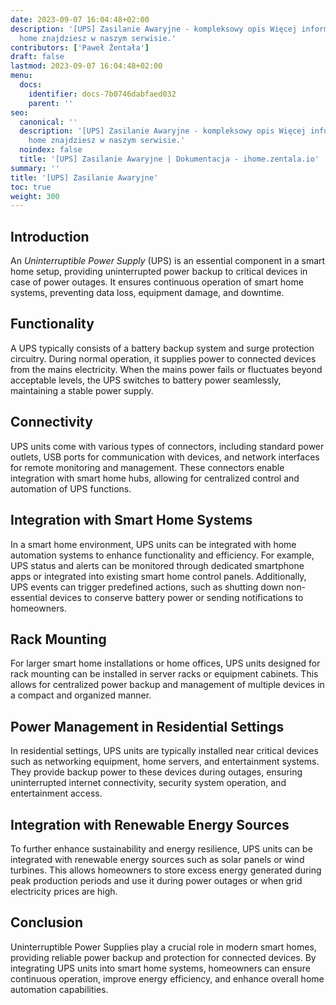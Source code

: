```yaml
---
date: 2023-09-07 16:04:48+02:00
description: '[UPS] Zasilanie Awaryjne - kompleksowy opis Więcej informacji na smart
  home znajdziesz w naszym serwisie.'
contributors: ['Paweł Żentała']
draft: false
lastmod: 2023-09-07 16:04:48+02:00
menu:
  docs:
    identifier: docs-7b0746dabfaed032
    parent: ''
seo:
  canonical: ''
  description: '[UPS] Zasilanie Awaryjne - kompleksowy opis Więcej informacji na smart
    home znajdziesz w naszym serwisie.'
  noindex: false
  title: '[UPS] Zasilanie Awaryjne | Dokumentacja - ihome.zentala.io'
summary: ''
title: '[UPS] Zasilanie Awaryjne'
toc: true
weight: 300
---
```




## Introduction
An *Uninterruptible Power Supply* (UPS) is an essential component in a smart home setup, providing uninterrupted power backup to critical devices in case of power outages. It ensures continuous operation of smart home systems, preventing data loss, equipment damage, and downtime.

## Functionality
A UPS typically consists of a battery backup system and surge protection circuitry. During normal operation, it supplies power to connected devices from the mains electricity. When the mains power fails or fluctuates beyond acceptable levels, the UPS switches to battery power seamlessly, maintaining a stable power supply.

## Connectivity
UPS units come with various types of connectors, including standard power outlets, USB ports for communication with devices, and network interfaces for remote monitoring and management. These connectors enable integration with smart home hubs, allowing for centralized control and automation of UPS functions.

## Integration with Smart Home Systems
In a smart home environment, UPS units can be integrated with home automation systems to enhance functionality and efficiency. For example, UPS status and alerts can be monitored through dedicated smartphone apps or integrated into existing smart home control panels. Additionally, UPS events can trigger predefined actions, such as shutting down non-essential devices to conserve battery power or sending notifications to homeowners.

## Rack Mounting
For larger smart home installations or home offices, UPS units designed for rack mounting can be installed in server racks or equipment cabinets. This allows for centralized power backup and management of multiple devices in a compact and organized manner.

## Power Management in Residential Settings
In residential settings, UPS units are typically installed near critical devices such as networking equipment, home servers, and entertainment systems. They provide backup power to these devices during outages, ensuring uninterrupted internet connectivity, security system operation, and entertainment access.

## Integration with Renewable Energy Sources
To further enhance sustainability and energy resilience, UPS units can be integrated with renewable energy sources such as solar panels or wind turbines. This allows homeowners to store excess energy generated during peak production periods and use it during power outages or when grid electricity prices are high.

## Conclusion
Uninterruptible Power Supplies play a crucial role in modern smart homes, providing reliable power backup and protection for connected devices. By integrating UPS units into smart home systems, homeowners can ensure continuous operation, improve energy efficiency, and enhance overall home automation capabilities.
